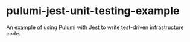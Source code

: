 # pulumi-jest-unit-testing-example

An example of using [Pulumi](https://pulumi.com/) with [Jest](https://jestjs.io/) to write test-driven infrastructure code.
